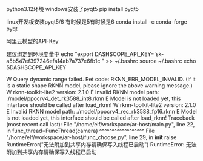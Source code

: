 python3.12环境
windows安装了pyqt5
pip install pyqt5 

linux开发板安装pyqt5/6
有时候是5有时候是6
conda install -c conda-forge pyqt

阿里云模型的API-Key

建议绑定到环境变量中
echo "export DASHSCOPE_API_KEY='sk-a5b547ef397246efa14ab7a737e6fb1c'" >> ~/.bashrc
source ~/.bashrc
echo $DASHSCOPE_API_KEY



W Query dynamic range failed. Ret code: RKNN_ERR_MODEL_INVALID. (If it is a static shape RKNN model, please ignore the above warning message.)
W rknn-toolkit-lite2 version: 2.1.0
E Invalid RKNN model path: ./model/ppocrv4_det_rk3588_int8.rknn
E Model is not loaded yet, this interface should be called after load_rknn!
W rknn-toolkit-lite2 version: 2.1.0
E Invalid RKNN model path: ./model/ppocrv4_rec_rk3588_fp16.rknn
E Model is not loaded yet, this interface should be called after load_rknn!
Traceback (most recent call last):
  File "/home/elf/workspace/ar-host/main.py", line 22, in <module>
    func_thread=FuncThread(camera)
                ^^^^^^^^^^^^^^^^^^
  File "/home/elf/workspace/ar-host/func_choose.py", line 29, in __init__
    raise RuntimeError("无法附加到共享内存请确保写入线程已启动")
RuntimeError: 无法附加到共享内存请确保写入线程已启动
